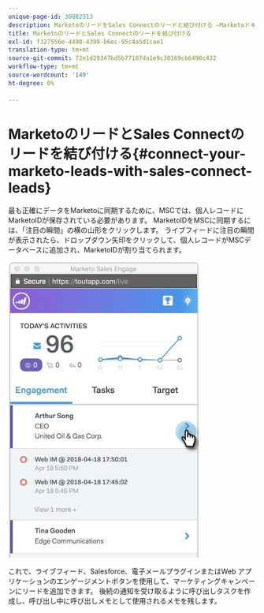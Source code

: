 ```yaml
---
unique-page-id: 30082313
description: MarketoのリードをSales Connectのリードと結び付ける —Marketoドキュメント — 製品ドキュメント
title: MarketoのリードとSales Connectのリードを結び付ける
exl-id: f327556e-4490-4399-b6ec-95c4a5d1cae1
translation-type: tm+mt
source-git-commit: 72e1d29347bd5b77107da1e9c30169cb6490c432
workflow-type: tm+mt
source-wordcount: '149'
ht-degree: 0%

---
```


# MarketoのリードとSales Connectのリードを結び付ける{#connect-your-marketo-leads-with-sales-connect-leads}

最も正確にデータをMarketoに同期するために、MSCでは、個人レコードにMarketoIDが保存されている必要があります。 MarketoIDをMSCに同期するには、「注目の瞬間」の横の山形をクリックします。 ライブフィードに注目の瞬間が表示されたら、ドロップダウン矢印をクリックして、個人レコードがMSCデータベースに追加され、MarketoIDが割り当てられます。

![](assets/engagement.png)

これで、ライブフィード、Salesforce、電子メールプラグインまたはWeb アプリケーションのエンゲージメントボタンを使用して、マーケティングキャンペーンにリードを追加できます。 後続の通知を受け取るように呼び出しタスクを作成し、呼び出し中に呼び出しメモとして使用されるメモを残します。

